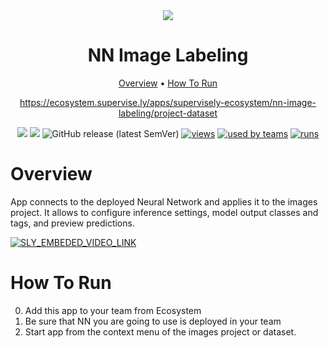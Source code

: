 <div align="center" markdown>
<img src="https://i.imgur.com/sZHxHEW.png"/>

# NN Image Labeling

<p align="center">
  <a href="#Overview">Overview</a> •
  <a href="#How-To-Run">How To Run</a>
</p>


https://ecosystem.supervise.ly/apps/supervisely-ecosystem/nn-image-labeling/project-dataset

[![](https://img.shields.io/badge/supervisely-ecosystem-brightgreen)](https://ecosystem.supervise.ly/apps/supervisely-ecosystem/nn-image-labeling/project-dataset)
[![](https://img.shields.io/badge/slack-chat-green.svg?logo=slack)](https://supervise.ly/slack)
![GitHub release (latest SemVer)](https://img.shields.io/github/v/release/supervisely-ecosystem/nn-image-labeling)
[![views](https://app.supervise.ly/public/api/v3/ecosystem.counters?repo=supervisely-ecosystem/nn-image-labeling/project-dataset&counter=views&label=views)](https://supervise.ly)
[![used by teams](https://app.supervise.ly/public/api/v3/ecosystem.counters?repo=supervisely-ecosystem/nn-image-labeling/project-dataset&counter=downloads&label=used%20by%20teams)](https://supervise.ly)
[![runs](https://app.supervise.ly/public/api/v3/ecosystem.counters?repo=supervisely-ecosystem/nn-image-labeling/project-dataset&counter=runs&label=runs&123)](https://supervise.ly)

</div>

# Overview

App connects to the deployed Neural Network and applies it to the images project. It allows to configure inference settings, model output classes and tags, and preview predictions.

<a data-key="sly-embeded-video-link" href="https://youtu.be/DUQgr_SLVR4" data-video-code="DUQgr_SLVR4">
    <img src="https://i.imgur.com/Edy7B1H.png" alt="SLY_EMBEDED_VIDEO_LINK"  style="max-width:50%;">
</a>

# How To Run

0. Add this app to your team from Ecosystem
1. Be sure that NN you are going to use is deployed in your team
2. Start app from the context menu of the images project or dataset. 

